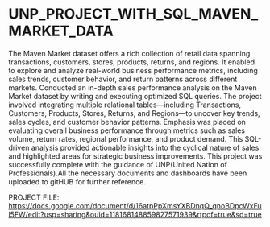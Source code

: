 # UNP_PROJECT_WITH_SQL_MAVEN_MARKET_DATA

The Maven Market dataset offers a rich collection of retail data spanning transactions, customers, stores, products, returns, and regions. It enabled to explore and analyze real-world business performance metrics, including sales trends, customer behavior, and return patterns across different markets. Conducted an in-depth sales performance analysis on the Maven Market dataset by writing and executing optimized SQL queries. The project involved integrating multiple relational tables—including Transactions, Customers, Products, Stores, Returns, and Regions—to uncover key trends, sales cycles, and customer behavior patterns. Emphasis was placed on evaluating overall business performance through metrics such as sales volume, return rates, regional performance, and product demand. This SQL-driven analysis provided actionable insights into the cyclical nature of sales and highlighted areas for strategic business improvements. This project was successfully complete with the guidance of UNP(United Nation of Professionals).All the necessary documents and dashboards have been uploaded to gitHUB for further reference.

PROJECT FILE: https://docs.google.com/document/d/16atpPpXmsYXBDnqQ_qnoBDpcWxFul5FW/edit?usp=sharing&ouid=118168148859827571939&rtpof=true&sd=true
